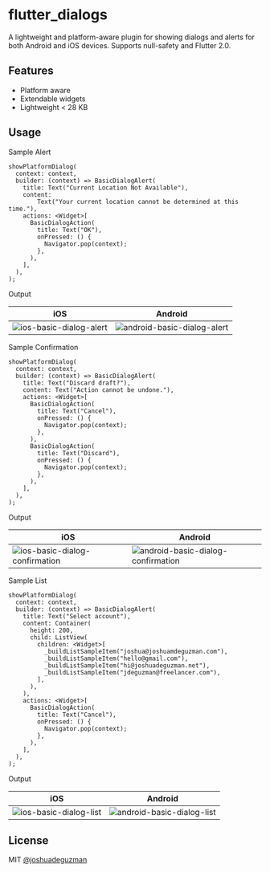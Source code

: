 # flutter_dialogs

A lightweight and platform-aware plugin for showing dialogs and alerts for both Android and iOS devices. Supports null-safety and Flutter 2.0.

## Features

- Platform aware
- Extendable widgets
- Lightweight < 28 KB

## Usage

Sample Alert
```
showPlatformDialog(
  context: context,
  builder: (context) => BasicDialogAlert(
    title: Text("Current Location Not Available"),
    content:
        Text("Your current location cannot be determined at this time."),
    actions: <Widget>[
      BasicDialogAction(
        title: Text("OK"),
        onPressed: () {
          Navigator.pop(context);
        },
      ),
    ],
  ),
);
```
Output

|iOS|Android|
|---|---|
|![ios-basic-dialog-alert](.github/basic_ios_alert.png)|![android-basic-dialog-alert](.github/basic_android_alert.png)|


Sample Confirmation
```
showPlatformDialog(
  context: context,
  builder: (context) => BasicDialogAlert(
    title: Text("Discard draft?"),
    content: Text("Action cannot be undone."),
    actions: <Widget>[
      BasicDialogAction(
        title: Text("Cancel"),
        onPressed: () {
          Navigator.pop(context);
        },
      ),
      BasicDialogAction(
        title: Text("Discard"),
        onPressed: () {
          Navigator.pop(context);
        },
      ),
    ],
  ),
);
```
Output

|iOS|Android|
|---|---|
|![ios-basic-dialog-confirmation](.github/basic_ios_confirmation.png)|![android-basic-dialog-confirmation](.github/basic_android_confirmation.png)|

Sample List
```
showPlatformDialog(
  context: context,
  builder: (context) => BasicDialogAlert(
    title: Text("Select account"),
    content: Container(
      height: 200,
      child: ListView(
        children: <Widget>[
          _buildListSampleItem("joshua@joshuamdeguzman.com"),
          _buildListSampleItem("hello@gmail.com"),
          _buildListSampleItem("hi@joshuadeguzman.net"),
          _buildListSampleItem("jdeguzman@freelancer.com"),
        ],
      ),
    ),
    actions: <Widget>[
      BasicDialogAction(
        title: Text("Cancel"),
        onPressed: () {
          Navigator.pop(context);
        },
      ),
    ],
  ),
);
```
Output

|iOS|Android|
|---|---|
|![ios-basic-dialog-list](.github/basic_ios_list.png)|![android-basic-dialog-list](.github/basic_android_list.png)|

## License

MIT [@joshuadeguzman](https://github.com/joshuadeguzman/flutter-dialogs/blob/master/LICENSE)
